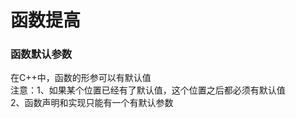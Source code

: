 # 函数提高
### 函数默认参数
在C++中，函数的形参可以有默认值  
注意：1、如果某个位置已经有了默认值，这个位置之后都必须有默认值  
      2、函数声明和实现只能有一个有默认参数 
